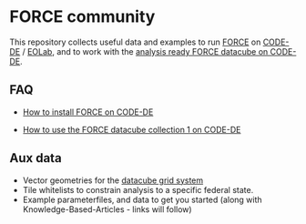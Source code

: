 # FORCE community

This repository collects useful data and examples to run [FORCE](https://github.com/davidfrantz/force) on [CODE-DE](https://code-de.org/) / [EOLab](https://eo-lab.org/de/), and to work with the [analysis ready FORCE datacube on CODE-DE](https://code-de.org/de/portfolio/?id=78).


## FAQ

- [How to install FORCE on CODE-DE](https://github.com/CODE-DE-Cloud/community_FORCE/tree/main/FAQ/install.md)

- [How to use the FORCE datacube collection 1 on CODE-DE](https://github.com/CODE-DE-Cloud/community_FORCE/tree/main/FAQ/use-datacube.md)


## Aux data

- Vector geometries for the [datacube grid system](https://github.com/CODE-DE-Cloud/community_FORCE/tree/main/grid/datacube-grid_DEU.gpkg)
- Tile whitelists to constrain analysis to a specific federal state.
- Example parameterfiles, and data to get you started (along with Knowledge-Based-Articles - links will follow)
